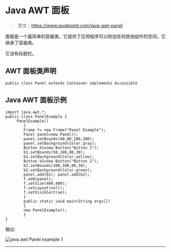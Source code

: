 # Java AWT 面板

> 原文：<https://www.javatpoint.com/java-awt-panel>

面板是一个最简单的容器类。它提供了应用程序可以附加任何其他组件的空间。它继承了容器类。

它没有标题栏。

## AWT 面板类声明

```
public class Panel extends Container implements Accessible

```

## Java AWT 面板示例

```
import java.awt.*;
public class PanelExample {
	 PanelExample()
	    {
	    Frame f= new Frame("Panel Example");  
	    Panel panel=new Panel();
	    panel.setBounds(40,80,200,200);  
	    panel.setBackground(Color.gray);
	    Button b1=new Button("Button 1");   
	    b1.setBounds(50,100,80,30);  
	    b1.setBackground(Color.yellow); 
	    Button b2=new Button("Button 2"); 
	    b2.setBounds(100,100,80,30);  
	    b2.setBackground(Color.green); 
	    panel.add(b1); panel.add(b2);
	    f.add(panel);
	    f.setSize(400,400);  
	    f.setLayout(null);  
	    f.setVisible(true);  
	    }
	    public static void main(String args[])
	    {
	    new PanelExample();
	    }
}

```

输出:

![java awt Panel example 1](../img/0851d6f4569d3cf7d04ecdc8bd8b8355.png)

* * *